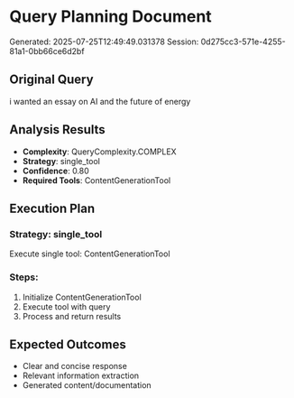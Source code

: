 # Query Planning Document
Generated: 2025-07-25T12:49:49.031378
Session: 0d275cc3-571e-4255-81a1-0bb66ce6d2bf

## Original Query
i wanted an essay on AI and the future of energy

## Analysis Results
- **Complexity**: QueryComplexity.COMPLEX
- **Strategy**: single_tool
- **Confidence**: 0.80
- **Required Tools**: ContentGenerationTool

## Execution Plan
### Strategy: single_tool
Execute single tool: ContentGenerationTool

### Steps:
1. Initialize ContentGenerationTool
2. Execute tool with query
3. Process and return results


## Expected Outcomes
- Clear and concise response
- Relevant information extraction
- Generated content/documentation
